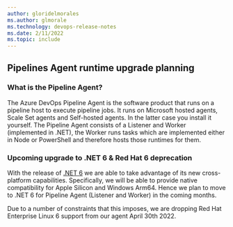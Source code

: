 ```yaml
---
author: gloridelmorales
ms.author: glmorale
ms.technology: devops-release-notes
ms.date: 2/11/2022
ms.topic: include
---
```


## Pipelines Agent runtime upgrade planning

### What is the Pipeline Agent?
The Azure DevOps Pipeline Agent is the software product that runs on a pipeline host to execute pipeline jobs. It runs on Microsoft hosted agents, Scale Set agents and Self-hosted agents. In the latter case you install it yourself. The Pipeline Agent consists of a Listener and Worker (implemented in .NET), the Worker runs tasks which are implemented either in Node or PowerShell and therefore hosts those runtimes for them.

### Upcoming upgrade to .NET 6 & Red Hat 6 deprecation
With the release of [.NET 6](https://devblogs.microsoft.com/dotnet/announcing-net-6/) we are able to take advantage of its new cross-platform capabilities. Specifically, we will be able to provide native compatibility for Apple Silicon and Windows Arm64. Hence we plan to move to .NET 6 for Pipeline Agent (Listener and Worker) in the coming months.

Due to a number of constraints that this imposes, we are dropping Red Hat Enterprise Linux 6 support from our agent April 30th 2022. 